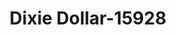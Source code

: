 ---
f_zip-code: 35586
f_state-code: AL
title: Dixie Dollar-15928
f_phone: 205-698-1050
f_city-only: Sulligent
f_address: 346 Elm Street Sulligent
f_location-unique-id: '15928'
slug: dixie-dollar-15928
updated-on: '2024-05-30T13:46:58.046Z'
created-on: '2024-05-30T13:36:59.803Z'
published-on: '2024-05-30T13:54:32.469Z'
f_city-state: cms/city/sulligent-al.md
f_company: cms/company/dixie-dollar.md
f_state: cms/state/alabama.md
layout: '[payday-loan].html'
tags: payday-loan
---